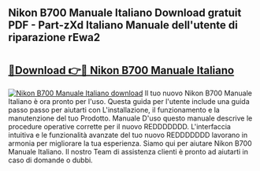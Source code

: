 ## Nikon B700 Manuale Italiano Download gratuit PDF - Part-zXd Italiano Manuale dell'utente di riparazione rEwa2

# <h2><a href="http://dfcz6lp.blite.top/?on=Nikon+B700+Manuale+Italiano">🔗Download 👉🔴 Nikon B700 Manuale Italiano</a></h2>

[![Nikon B700 Manuale Italiano download](https://i.imgur.com/lujVjoI.png)](http://dfcz6lp.blite.top/?on=Nikon+B700+Manuale+Italiano)
Il tuo nuovo Nikon B700 Manuale Italiano è ora pronto per l'uso. Questa guida per l'utente include una guida passo passo per aiutarti con L'installazione, il funzionamento e la manutenzione del tuo Prodotto. Manuale D'uso questo manuale descrive le procedure operative corrette per il nuovo REDDDDDDD. L'interfaccia intuitiva e le funzionalità avanzate del tuo nuovo REDDDDDDD lavorano in armonia per migliorare la tua esperienza. Siamo qui per aiutare Nikon B700 Manuale Italiano. Il nostro Team di assistenza clienti è pronto ad aiutarti in caso di domande o dubbi.
